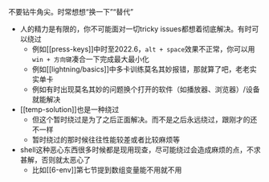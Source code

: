 不要钻牛角尖。时常想想“换一下”“替代”
- 人的精力是有限的，你不可能面对一切tricky issues都想着彻底解决。有时可以绕过
  - 例如[[press-keys]]中时至2022.6，`alt + space`效果不正常，你可以用`win + 方向键`凑合一下完成最大最小化
  - 例如[[lightning/basics]]中多卡训练莫名其妙报错，那就算了吧，老老实实单卡
  - 例如有时出现莫名其妙的问题换个打开的软件（如播放器、浏览器）/设备就能解决
- [[temp-solution]]也是一种绕过
  - 但这个暂时绕过是为了之后正面解决。而不是之后永远绕过，跟刚才的还不一样
  - 暂时绕过的那时候往往性能较差或者比较麻烦等
- shell这种恶心东西很多时候都是现用现查，尽可能绕过会造成麻烦的点，不求甚解，否则就太恶心了
  - 比如[[6-env]]第七节提到数组变量能不用就不用